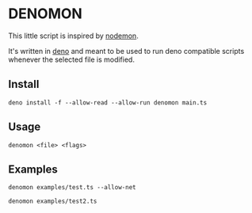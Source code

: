 # DENOMON
This little script is inspired by [nodemon](https://nodemon.io/).

It's written in [deno](https://deno.land/) and meant to be used to run deno compatible scripts whenever the selected file is modified.

## Install
`deno install -f --allow-read --allow-run denomon main.ts`

## Usage
`denomon <file> <flags>`

## Examples
`denomon examples/test.ts --allow-net`

`denomon examples/test2.ts`